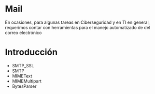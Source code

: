 # Mail
En ocasiones, para algunas tareas en Ciberseguridad y en TI en general, requerimos contar con herramientas para el manejo automatizado de del correo electrónico

# Introducción
- SMTP_SSL
- SMTP
- MIMEText
- MIMEMultipart
- BytesParser

